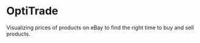 # OptiTrade
Visualizing prices of products on eBay to find the right time to buy and sell products.
